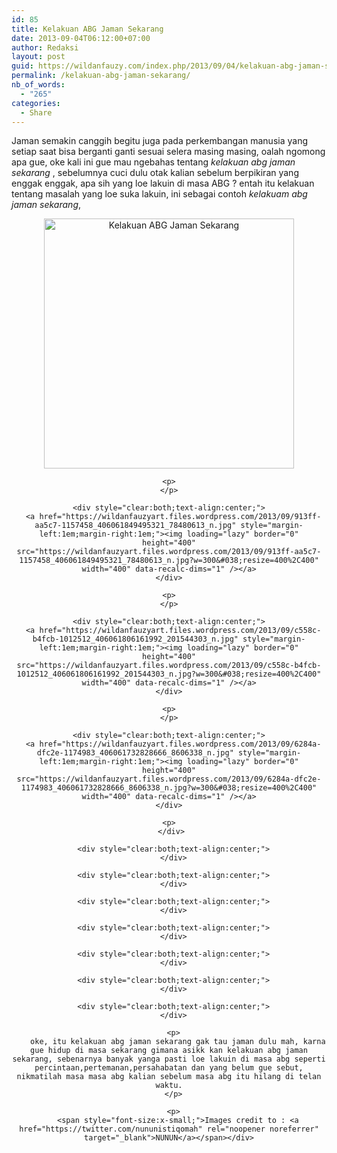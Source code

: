 ```yaml
---
id: 85
title: Kelakuan ABG Jaman Sekarang
date: 2013-09-04T06:12:00+07:00
author: Redaksi
layout: post
guid: https://wildanfauzy.com/index.php/2013/09/04/kelakuan-abg-jaman-sekarang/
permalink: /kelakuan-abg-jaman-sekarang/
nb_of_words:
  - "265"
categories:
  - Share
---
```

<div dir="ltr" style="text-align:left;">
  Jaman semakin canggih begitu juga pada perkembangan manusia yang setiap saat bisa berganti ganti sesuai selera masing masing, oalah ngomong apa gue, oke kali ini gue mau ngebahas tentang <i>kelakuan abg jaman sekarang</i> , sebelumnya cuci dulu otak kalian sebelum berpikiran yang enggak enggak, apa sih yang loe lakuin di masa ABG ? entah itu kelakuan tentang masalah yang loe suka lakuin, ini sebagai contoh <i>kelakuam abg jaman sekarang</i>,</p> 
  
  <div style="text-align:center;">
    <div style="clear:both;text-align:center;">
      <a href="https://wildanfauzyart.files.wordpress.com/2013/09/d56d1-48f48-1175493_406061766161996_1612099713_n.jpg" style="margin-left:1em;margin-right:1em;"><img loading="lazy" alt="Kelakuan ABG Jaman Sekarang" border="0" height="400" src="https://wildanfauzyart.files.wordpress.com/2013/09/d56d1-48f48-1175493_406061766161996_1612099713_n.jpg?w=300&#038;resize=400%2C400" title="Kelakuan ABG Jaman Sekarang" width="400" data-recalc-dims="1" /></a>
    </div>
    
    <p>
    </p>
    
    <div style="clear:both;text-align:center;">
      <a href="https://wildanfauzyart.files.wordpress.com/2013/09/913ff-aa5c7-1157458_406061849495321_78480613_n.jpg" style="margin-left:1em;margin-right:1em;"><img loading="lazy" border="0" height="400" src="https://wildanfauzyart.files.wordpress.com/2013/09/913ff-aa5c7-1157458_406061849495321_78480613_n.jpg?w=300&#038;resize=400%2C400" width="400" data-recalc-dims="1" /></a>
    </div>
    
    <p>
    </p>
    
    <div style="clear:both;text-align:center;">
      <a href="https://wildanfauzyart.files.wordpress.com/2013/09/c558c-b4fcb-1012512_406061806161992_201544303_n.jpg" style="margin-left:1em;margin-right:1em;"><img loading="lazy" border="0" height="400" src="https://wildanfauzyart.files.wordpress.com/2013/09/c558c-b4fcb-1012512_406061806161992_201544303_n.jpg?w=300&#038;resize=400%2C400" width="400" data-recalc-dims="1" /></a>
    </div>
    
    <p>
    </p>
    
    <div style="clear:both;text-align:center;">
      <a href="https://wildanfauzyart.files.wordpress.com/2013/09/6284a-dfc2e-1174983_406061732828666_8606338_n.jpg" style="margin-left:1em;margin-right:1em;"><img loading="lazy" border="0" height="400" src="https://wildanfauzyart.files.wordpress.com/2013/09/6284a-dfc2e-1174983_406061732828666_8606338_n.jpg?w=300&#038;resize=400%2C400" width="400" data-recalc-dims="1" /></a>
    </div>
    
    <p>
      </div> 
      
      <div style="clear:both;text-align:center;">
      </div>
      
      <div style="clear:both;text-align:center;">
      </div>
      
      <div style="clear:both;text-align:center;">
      </div>
      
      <div style="clear:both;text-align:center;">
      </div>
      
      <div style="clear:both;text-align:center;">
      </div>
      
      <div style="clear:both;text-align:center;">
      </div>
      
      <div style="clear:both;text-align:center;">
      </div>
      
      <p>
        oke, itu kelakuan abg jaman sekarang gak tau jaman dulu mah, karna gue hidup di masa sekarang gimana asikk kan kelakuan abg jaman sekarang, sebenarnya banyak yanga pasti loe lakuin di masa abg seperti percintaan,pertemanan,persahabatan dan yang belum gue sebut, nikmatilah masa masa abg kalian sebelum masa abg itu hilang di telan waktu.
      </p>
      
      <p>
        <span style="font-size:x-small;">Images credit to : <a href="https://twitter.com/nununistiqomah" rel="noopener noreferrer" target="_blank">NUNUN</a></span></div>